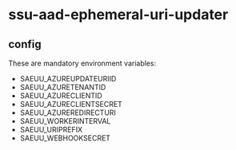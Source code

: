 # ssu-aad-ephemeral-uri-updater

## config

These are mandatory environment variables:

- SAEUU_AZUREUPDATEURIID
- SAEUU_AZURETENANTID
- SAEUU_AZURECLIENTID
- SAEUU_AZURECLIENTSECRET
- SAEUU_AZUREREDIRECTURI
- SAEUU_WORKERINTERVAL
- SAEUU_URIPREFIX
- SAEUU_WEBHOOKSECRET